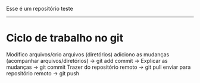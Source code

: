 Esse é um repositório teste



---

# Ciclo de trabalho no git

Modifico arquivos/crio arquivos (diretórios)
adiciono as mudanças (acompanhar arquivos/diretórios) -> git add
commit -> Explicar as mudanças -> git commit
Trazer do repositório remoto -> git pull
enviar para repositório remoto -> git push

